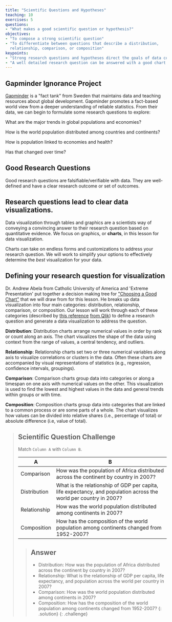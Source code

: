 ```yaml
---
title: "Scientific Questions and Hypotheses"
teaching: 10
exercises: 5
questions:
- "What makes a good scientific question or hypothesis?"
objectives:
- "To compose a strong scientific question"
- "To differentiate between questions that describe a distribution,
  relationship, comparison, or composition"
keypoints:
- "Strong research questions and hypotheses direct the goals of data collection and analysis. They have clearly defined answers with deliberate investigation."
- "A well detailed research question can be answered with a good chart." 
---
```


## Gapminder Ignorance Project

[Gapminder][about-gapminder] is a "fact tank" from Sweden that maintains data and teaching resources about global development. Gapminder promotes a fact-based
world view from a deeper understanding of reliable statistics. From their data,
we can begin to formulate some research questions to explore:

What are the major trends in global populations and economies?

How is the world population distributed among countries and continents?

How is population linked to economies and health?

Has that changed over time?

## Good Research Questions

Good research questions are falsifiable/verifiable with data. They are well-defined and have a clear research outcome or set of outcomes.

## Research questions lead to clear data visualizations.

Data visualization through tables and graphics are a scientists way of conveying
a convincing answer to their research question based on quantitative evidence.
We focus on graphics, or __charts__, in this lesson for data visualization.

Charts can take on endless forms and customizations to address your research question. We will work to simplify your options to effectively determine the *best* visualization for your data.

## Defining your research question for visualization

Dr. Andrew Abela from Catholic University of America and 'Extreme Presentation'
put together a decision making tree for ["Choosing a Good Chart"][good-chart]
that we will draw from for this lesson. He breaks up data visualization into
four main categories: distribution, relationship, comparison, or composition. 
Our lesson will work through each of these categories (described by 
[this reference][chart-categories-view] [from Qlik][chart-categories-source]) 
to define a research question and generate a data visualization to address the
question.

__Distribution__: Distribution charts arrange numerical values in order by rank 
or count along an axis. The chart visualizes the shape of the data using context
from the range of values, a central tendency, and outliers.

__Relationship__: Relationship charts set two or three numerical variables along 
axis to visualize correlations or clusters in the data. Often these charts are
accompanied by visual representations of statistics (e.g., regression,
confidence intervals, groupings). 

__Comparison__: Comparison charts group data into categories or along a timespan
on one axis with numerical values on the other. This visualization is used to
find the lowest and highest values in the data and general trends within groups
or with time.

__Composition__: Composition charts group data into categories that are linked to a common process or are some parts of a whole. The chart visualizes how
values can be divided into relative shares (i.e.,  percentage of total) or
absolute difference (i.e, value  of total).

> ## Scientific Question Challenge
>
> Match `Column A` with `Column B`.
>
> A            | B
> ---          | ---
> Comparison   | How was the population of Africa distributed across the continent by country in 2007?
> Distribution | What is the relationship of GDP per capita, life expectancy, and population across the world per country in 2007?
> Relationship | How was the world population distributed among continents in 2007?
> Composition  | How has the composition of the world population among continents changed from 1952-2007?
>
> > ## Answer
> >
> > * Distribution: How was the population of Africa distributed across the
> >   continent by country in 2007?
> > * Relationship: What is the relationship of GDP per capita, life expectancy,
> >   and population across the world per country in 2007?
> > * Comparison: How was the world population distributed among continents in
> >   2007?
> > * Composition: How has the composition of the world population among
> >   continents changed from 1952-2007?
> {: .solution}
{: .challenge}

[about-gapminder]: https://www.gapminder.org/about-gapminder/
[good-chart]: http://extremepresentation.typepad.com/.shared/image.html?/photos/uncategorized/choosing_a_good_chart.jpg
[chart-categories-view]: https://community.qlik.com/servlet/JiveServlet/previewBody/7816-102-2-10600/Choosing-A-GoodChart-Dissected-FINAL.pdf
[chart-categories-source]: https://community.qlik.com/docs/DOC-7816
